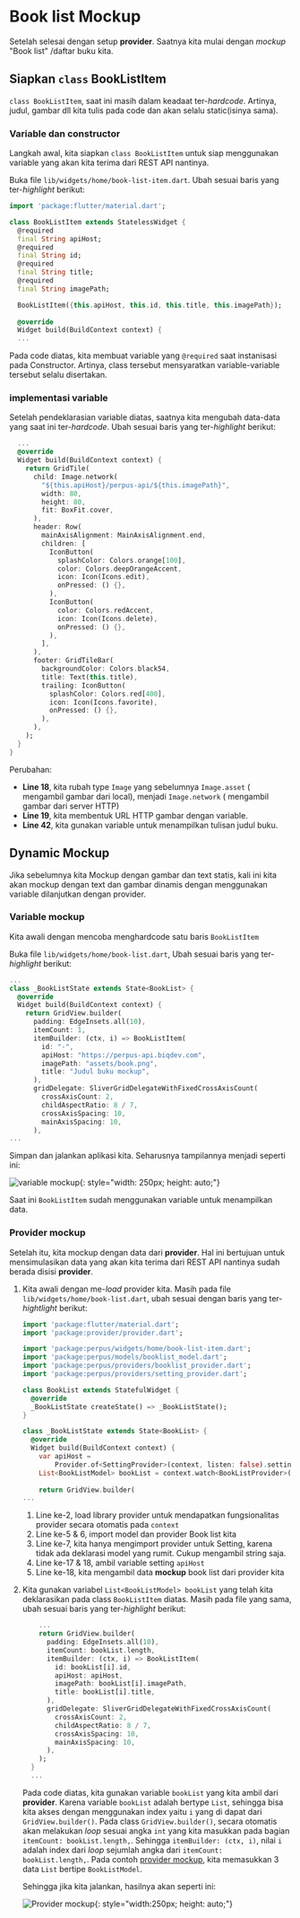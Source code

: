 # Book list Mockup

Setelah selesai dengan setup **provider**. Saatnya kita mulai dengan *mockup* "Book list" /daftar buku kita.

## Siapkan `class` BookListItem

`class BookListItem`, saat ini masih dalam keadaat ter-*hardcode*. Artinya, judul, gambar dll kita tulis pada code dan akan selalu static(isinya sama).

### Variable dan constructor
Langkah awal, kita siapkan `class BookListItem` untuk siap menggunakan variable yang akan kita terima dari REST API nantinya.

Buka file `lib/widgets/home/book-list-item.dart`. Ubah sesuai baris yang ter-*highlight* berikut:

```dart linenums="1" hl_lines="4-11 13"
import 'package:flutter/material.dart';

class BookListItem extends StatelessWidget {
  @required
  final String apiHost;
  @required
  final String id;
  @required
  final String title;
  @required
  final String imagePath;

  BookListItem({this.apiHost, this.id, this.title, this.imagePath});
  
  @override
  Widget build(BuildContext context) {
  ...
```

Pada code diatas, kita membuat variable yang `@required` saat instanisasi pada Constructor. Artinya, class tersebut mensyaratkan variable-variable tersebut selalu disertakan.


### implementasi variable

Setelah pendeklarasian variable diatas, saatnya kita mengubah data-data yang saat ini ter-*hardcode*. Ubah sesuai baris yang ter-*highlight* berikut:

```dart linenums="14" hl_lines="5 6 29"
  ...
  @override
  Widget build(BuildContext context) {
    return GridTile(
      child: Image.network(
        "${this.apiHost}/perpus-api/${this.imagePath}",
        width: 80,
        height: 80,
        fit: BoxFit.cover,
      ),
      header: Row(
        mainAxisAlignment: MainAxisAlignment.end,
        children: [
          IconButton(
            splashColor: Colors.orange[100],
            color: Colors.deepOrangeAccent,
            icon: Icon(Icons.edit),
            onPressed: () {},
          ),
          IconButton(
            color: Colors.redAccent,
            icon: Icon(Icons.delete),
            onPressed: () {},
          ),
        ],
      ),
      footer: GridTileBar(
        backgroundColor: Colors.black54,
        title: Text(this.title),
        trailing: IconButton(
          splashColor: Colors.red[400],
          icon: Icon(Icons.favorite),
          onPressed: () {},
        ),
      ),
    );
  }
}
```

Perubahan:

- **Line 18**, kita rubah type `Image` yang sebelumnya `Image.asset` ( mengambil gambar dari local), menjadi `Image.network` ( mengambil gambar dari server HTTP)
- **Line 19**, kita membentuk URL HTTP gambar dengan variable.
- **Line 42**, kita gunakan variable untuk menampilkan tulisan judul buku.

## Dynamic Mockup

Jika sebelumnya kita Mockup dengan gambar dan text statis, kali ini kita akan mockup dengan text dan gambar dinamis dengan menggunakan variable dilanjutkan dengan provider.

### Variable mockup

Kita awali dengan mencoba menghardcode satu baris `BookListItem`

Buka file `lib/widgets/home/book-list.dart`, Ubah sesuai baris yang ter-*highlight* berikut:

```dart linenums="9" hl_lines="8-13"
...
class _BookListState extends State<BookList> {
  @override
  Widget build(BuildContext context) {
    return GridView.builder(
      padding: EdgeInsets.all(10),
      itemCount: 1,
      itemBuilder: (ctx, i) => BookListItem(
        id: "-",
        apiHost: "https://perpus-api.biqdev.com",
        imagePath: "assets/book.png",
        title: "Judul buku mockup",
      ),
      gridDelegate: SliverGridDelegateWithFixedCrossAxisCount(
        crossAxisCount: 2,
        childAspectRatio: 8 / 7,
        crossAxisSpacing: 10,
        mainAxisSpacing: 10,
      ),
...
```

Simpan dan jalankan aplikasi kita. Seharusnya tampilannya menjadi seperti ini:

![variable mockup](../assets/images/crud/crud-1.4.png){: style="width: 250px; height: auto;"}

Saat ini `BookListItem` sudah menggunakan variable untuk menampilkan data.

### Provider mockup

Setelah itu, kita mockup dengan data dari **provider**. Hal ini bertujuan untuk mensimulasikan data yang akan kita terima dari REST API nantinya sudah berada disisi **provider**.

1. Kita awali dengan me-*load* provider kita. Masih pada file `lib/widgets/home/book-list.dart`, ubah sesuai dengan baris yang ter-*hightlight* berikut:

    ```dart linenums="1" hl_lines="2 5-7 17-19"
    import 'package:flutter/material.dart';
    import 'package:provider/provider.dart';
    
    import 'package:perpus/widgets/home/book-list-item.dart';
    import 'package:perpus/models/booklist_model.dart';
    import 'package:perpus/providers/booklist_provider.dart';
    import 'package:perpus/providers/setting_provider.dart';
    
    class BookList extends StatefulWidget {
      @override
      _BookListState createState() => _BookListState();
    }
    
    class _BookListState extends State<BookList> {
      @override
      Widget build(BuildContext context) {
        var apiHost =
            Provider.of<SettingProvider>(context, listen: false).setting.apiHost;
        List<BookListModel> bookList = context.watch<BookListProvider>().list;
        
        return GridView.builder(
    ...
    ```
   
    1. Line ke-2, load library provider untuk mendapatkan fungsionalitas provider secara otomatis pada `context`
    1. Line ke-5 & 6, import model dan provider Book list kita
    1. Line ke-7, kita hanya mengimport provider untuk Setting, karena tidak ada deklarasi model yang rumit. Cukup mengambil string saja.
    1. Line ke-17 & 18, ambil variable setting `apiHost`
    1. Line ke-18, kita mengambil data **mockup** book list dari provider kita

1. Kita gunakan variabel `List<BookListModel> bookList` yang telah kita deklarasikan pada class `BookListItem` diatas. Masih pada file yang sama, ubah sesuai baris yang ter-*highlight* berikut:

      ```dart linenums="20" hl_lines="6-9"
          ...
          return GridView.builder(
            padding: EdgeInsets.all(10),
            itemCount: bookList.length,
            itemBuilder: (ctx, i) => BookListItem(
              id: bookList[i].id,
              apiHost: apiHost,
              imagePath: bookList[i].imagePath,
              title: bookList[i].title,
            ),
            gridDelegate: SliverGridDelegateWithFixedCrossAxisCount(
              crossAxisCount: 2,
              childAspectRatio: 8 / 7,
              crossAxisSpacing: 10,
              mainAxisSpacing: 10,
            ),
          );
        }
        ...
      ```
   
      Pada code diatas, kita gunakan variable `bookList` yang kita ambil dari **provider**. Karena variable `bookList` adalah bertype `List`, sehingga bisa kita akses dengan menggunakan index yaitu `i` yang di dapat dari `GridView.builder()`. Pada class `GridView.builder()`, secara otomatis akan melakukan *loop* sesuai angka `int` yang kita masukkan pada bagian `itemCount: bookList.length,`. Sehingga `itemBuilder: (ctx, i)`, nilai `i` adalah index dari *loop* sejumlah angka dari `itemCount: bookList.length,`. Pada contoh [provider mockup](provider-setup.md#booklistprovider), kita memasukkan 3 data `List` bertipe `BookListModel`.
   
      Sehingga jika kita jalankan, hasilnya akan seperti ini:
   
      ![Provider mockup](../assets/images/crud/crud-1.5.png){: style="width:250px; height: auto;"}
